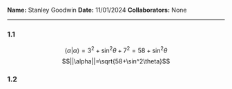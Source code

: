**Name:** Stanley Goodwin
**Date:** 11/01/2024
**Collaborators:** None

---

### 1.1
$$\langle\alpha|\alpha\rangle=3^2+\sin^2\theta+7^2=58+\sin^2\theta$$
$$||\alpha||=\sqrt{58+\sin^2\theta}$$
### 1.2


